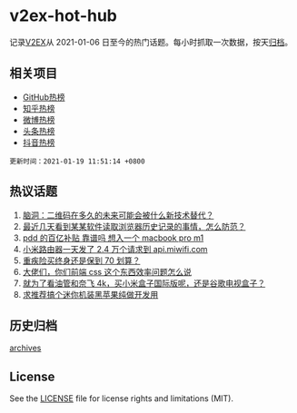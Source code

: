 # v2ex-hot-hub

 记录[V2EX](https://www.v2ex.com/)从 2021-01-06 日至今的热门话题。每小时抓取一次数据，按天[归档](archives)。
 
 ## 相关项目

- [GitHub热榜](https://github.com/lonnyzhang423/github-hot-hub)
- [知乎热榜](https://github.com/lonnyzhang423/zhihu-hot-hub)
- [微博热榜](https://github.com/lonnyzhang423/weibo-hot-hub)
- [头条热榜](https://github.com/lonnyzhang423/toutiao-hot-hub)
- [抖音热榜](https://github.com/lonnyzhang423/douyin-hot-hub)


 `更新时间：2021-01-19 11:51:14 +0800`

## 热议话题

1. [脑洞：二维码在多久的未来可能会被什么新技术替代？](https://www.v2ex.com/t/745891)
1. [最近几天看到某某软件读取浏览器历史记录的事情，怎么防范？](https://www.v2ex.com/t/745902)
1. [pdd 的百亿补贴 靠谱吗 想入一个 macbook pro m1](https://www.v2ex.com/t/745966)
1. [小米路由器一天发了 2.4 万个请求到 api.miwifi.com](https://www.v2ex.com/t/746094)
1. [重疾险买终身还是保到 70 划算？](https://www.v2ex.com/t/746164)
1. [大佬们，你们前端 css 这个东西效率问题怎么说](https://www.v2ex.com/t/745865)
1. [就为了看油管和奈飞 4k，买小米盒子国际版呢，还是谷歌电视盒子？](https://www.v2ex.com/t/745980)
1. [求推荐搞个迷你机装黑苹果纯做开发用](https://www.v2ex.com/t/745946)

## 历史归档

[archives](archives)

## License

See the [LICENSE](LICENSE) file for license rights and limitations (MIT).
